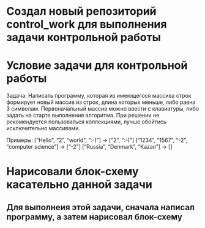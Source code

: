 # Создал новый репозиторий control_work для выполнения задачи контрольной работы

# Условие задачи для контрольной работы

Задача: Написать программу, которая из имеющегося массива строк формирует новый массив из строк, длина которых меньше, либо равна 3 символам. Первоначальный массив можно ввести с клавиатуры, либо задать на старте выполнения алгоритма. При решении не рекомендуется пользоваться коллекциями, лучше обойтись исключительно массивами.

Примеры:
[“Hello”, “2”, “world”, “:-)”] → [“2”, “:-)”]
[“1234”, “1567”, “-2”, “computer science”] → [“-2”]
[“Russia”, “Denmark”, “Kazan”] → []

# Нарисовали блок-схему касательно данной задачи
## Для выполнеия этой задачи, сначала написал программу, а затем нарисовал блок-схему